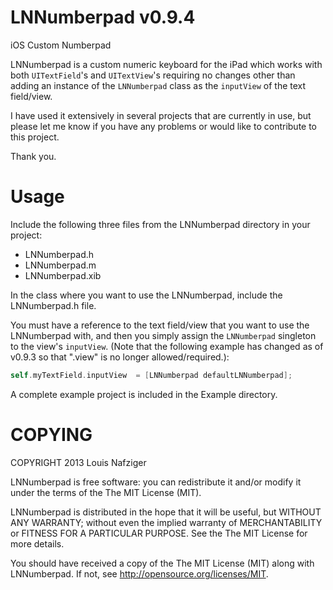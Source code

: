 LNNumberpad v0.9.4
=========

iOS Custom Numberpad

LNNumberpad is a custom numeric keyboard for the iPad which works with both ```UITextField```'s and ```UITextView```'s requiring no changes other than adding an instance of the ```LNNumberpad``` class as the ```inputView``` of the text field/view.

I have used it extensively in several projects that are currently in use, but please let me know if you have any problems or would like to contribute to this project.

Thank you.
 
Usage
=====

Include the following three files from the LNNumberpad directory in your project:
* LNNumberpad.h
* LNNumberpad.m
* LNNumberpad.xib

In the class where you want to use the LNNumberpad, include the LNNumberpad.h file.

You must have a reference to the text field/view that you want to use the LNNumberpad with, and then you simply assign the ```LNNumberpad``` singleton to the view's ```inputView```.  (Note that the following example has changed as of v0.9.3 so that ".view" is no longer allowed/required.):

``` objective-c
self.myTextField.inputView  = [LNNumberpad defaultLNNumberpad];
```

A complete example project is included in the Example directory.

COPYING
=======

COPYRIGHT 2013 Louis Nafziger

LNNumberpad is free software: you can redistribute it and/or modify
it under the terms of the The MIT License (MIT).

LNNumberpad is distributed in the hope that it will be useful,
but WITHOUT ANY WARRANTY; without even the implied warranty of
MERCHANTABILITY or FITNESS FOR A PARTICULAR PURPOSE.  See the
The MIT License for more details.

You should have received a copy of the The MIT License (MIT)
along with LNNumberpad.  If not, see <http://opensource.org/licenses/MIT>.

